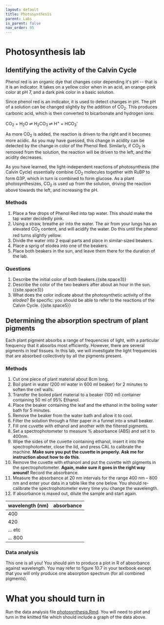 ```yaml
---
layout: default
title: Photosynthesis
parent: Labs
is_parent: false
nav_order: 85
---
```


# Photosynthesis lab

## Identifying the activity of the Calvin Cycle

Phenol red is an organic dye that changes color depending it's pH -- that is it is an indicator. It takes on a yellow color when in an acid, an orange-pink color at pH 7, and a dark pink color in a basic solution.

Since phenol red is an indicator, it is used to detect changes in pH. The pH of a solution can be changed slightly by the addition of CO<sub>2</sub>. This produces carbonic acid, which is then converted to bicarbonate and hydrogen ions:

CO<sub>2</sub> + H<sub>2</sub>O &#8652; H<sub>2</sub>CO<sub>3</sub> &#8652; H<sup>+</sup> + HCO<sub>3</sub><sup>-</sup>

As more CO<sub>2</sub> is added, the reaction is driven to the right and it becomes more acidic. As you may have guessed, this change in acidity can be detected by the change in color of the Phenol Red. Similarly, if CO<sub>2</sub> is removed from the solution, the reaction will be driven to the left, and the acidity decreases.

As you have learned, the light-independent reactions of photosynthesis (the Calvin Cycle) essentially combine CO<sub>2</sub> molecules together with RuBP to form G3P, which in turn is combined to form glucose. As a plant photosynthesizes, CO<sub>2</sub> is used up from the solution, driving the reaction above towards the left, and increasing the pH.

### Methods

1. Place a few drops of Phenol Red into tap water. This should make the tap water decidedly pink.
2. Using a straw, breathe air into the water. The air from your lungs has an elevated CO<sub>2</sub> content, and will acidify the water. Do this until the phenol red turns slightly yellow.
3. Divide the water into 2 equal parts and place in similar-sized beakers.
4. Place a sprig of elodea into one of the beakers.
5. Place both beakers in the sun, and leave them there for the duration of the lab.

### Questions

1. Describe the initial color of both beakers.{{site.space3}}
1. Describe the color of the two beakers after about an hour in the sun. {{site.space3}}
2. What does the color indicate about the photosynthetic activity of the *elodea*? Be specific: you should be able to refer to the reactions of the Calvin Cycle. {{site.space5}}


## Determining the absorption spectrum of plant pigments

Each plant pigment absorbs a range of frequencies of light, with a particular frequency that it absorbs most efficiently. However, there are several pigments in leaf tissues. In this lab, we will investigate the light frequencies that are absorbed collectively by all the pigments present.

### Methods

1. Cut one piece of plant material about 8cm long.
2. Boil plant in water (200 ml water in 600 ml beaker) for 2 minutes to soften the cell walls.
3. Transfer the boiled plant material to a beaker (100 ml) container containing 50 ml of 95% Ethanol.
4. Place the beaker containing the leaf and the ethanol in the boiling water bath for 5 minutes.
5. Remove the beaker from the water bath and allow it to cool.
6. Filter the solution through a filter paper in a funnel into a small beaker.
7. Fill one cuvette with ethanol and another with the filtered pigments.
8. Set a spectrophotometer to measure % absorbance (ABS) and set it to 400nm.
9. Wipe the sides of the cuvette containing ethanol, insert it into the spectrophotometer, close the lid, and press CAL to calibrate the machine. **Make sure you put the cuvette in properly. Ask me for instruction about how to do this**.
10. Remove the cuvette with ethanonl and put the cuvette with pigments in the spectrophotometer. **Again, make sure it goes in the right way around!** Record the absorbance.
11. Measure the absorbance at 20 nm intervals for the range 400 nm – 800 nm and enter your data in a table like the one below. You should re-calibrate the spectrophotometer every time you change the wavelength.
12. If absorbance is maxed out, dilute the sample and start again.

| wavelength (nm) | absorbance |
|-----------------|------------|
| 400             |            |
| 420             |            |
| ... etc         |            |
| ... 800         |            |

### Data analysis

This one is all you! You should aim to produce a plot in R of absorbance against wavelength. You may refer to figure 10.7 in your textbook except that you will only produce one absorption spectrum (for all combined pigments).

# What you should turn in

Run the data analysis file [photosynthesis.Rmd](R/photosynthesis.Rmd). You will need to plot and turn in the knitted file which should include a graph of the data above.

